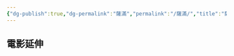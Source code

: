 ```yaml
---
{"dg-publish":true,"dg-permalink":"薩滿","permalink":"/薩滿/","title":"薩滿","tags":["🎬Movie"],"created":"2025-05-11T14:27:59.000+08:00","updated":"2025-06-24T05:04:23.552+08:00"}
---
```







## 電影延伸


